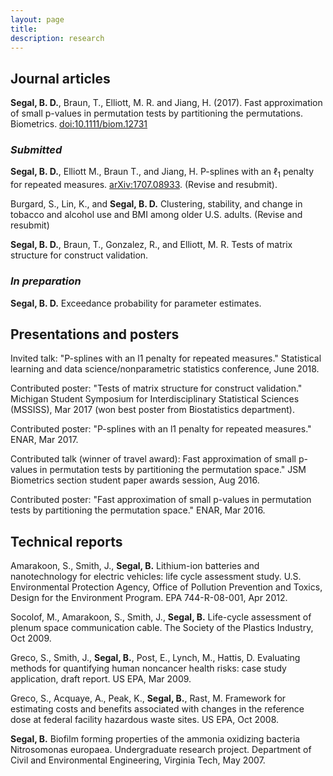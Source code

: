```yaml
---
layout: page
title: 
description: research
---
```


## Journal articles

**Segal, B. D.**, Braun, T., Elliott, M. R. and Jiang, H. (2017). Fast approximation of small p-values in permutation tests by partitioning the permutations. Biometrics. [doi:10.1111/biom.12731](http://dx.doi.org/10.1111/biom.12731)

### *Submitted*

**Segal, B. D.**, Elliott M., Braun T., and Jiang, H.  P-splines with an $\ell_1$ penalty for repeated measures. [arXiv:1707.08933](https://arxiv.org/abs/1707.08933). (Revise and resubmit).

Burgard, S., Lin, K., and **Segal, B. D.** Clustering, stability, and change in tobacco and alcohol use and BMI among older U.S. adults. (Revise and resubmit)

**Segal, B. D.**, Braun, T., Gonzalez, R., and Elliott, M. R. Tests of matrix structure for construct validation.

### *In preparation*

**Segal, B. D.** Exceedance probability for parameter estimates.

## Presentations and posters

Invited talk: "P-splines with an l1 penalty for repeated measures." Statistical learning and data science/nonparametric statistics conference, June 2018.

Contributed poster: "Tests of matrix structure for construct validation." Michigan Student Symposium for Interdisciplinary Statistical Sciences (MSSISS), Mar 2017 (won best poster from Biostatistics department).

Contributed poster: "P-splines with an l1 penalty for repeated measures." ENAR, Mar 2017.

Contributed talk (winner of travel award): Fast approximation of small p-values in permutation tests by partitioning the permutation space." JSM Biometrics section student paper awards session, Aug 2016.

Contributed poster: "Fast approximation of small p-values in permutation tests by partitioning the permutation space." ENAR, Mar 2016.

## Technical reports

Amarakoon, S., Smith, J., **Segal, B.** Lithium-ion batteries and nanotechnology for electric vehicles: life cycle assessment study. U.S. Environmental Protection Agency, Office of Pollution Prevention and Toxics, Design for the Environment Program. EPA 744-R-08-001, Apr 2012.

Socolof, M., Amarakoon, S., Smith, J., **Segal, B.** Life-cycle assessment of plenum space communication cable. The Society of the Plastics Industry, Oct 2009.

Greco, S., Smith, J., **Segal, B.**, Post, E., Lynch, M., Hattis, D. Evaluating methods for quantifying human noncancer health risks: case study application, draft report. US EPA, Mar 2009.

Greco, S., Acquaye, A., Peak, K., **Segal, B.**, Rast, M. Framework for estimating costs and benefits associated with changes in the reference dose at federal facility hazardous waste sites. US EPA, Oct 2008.

**Segal, B.** Biofilm forming properties of the ammonia oxidizing bacteria Nitrosomonas europaea. Undergraduate research project. Department of Civil and Environmental Engineering, Virginia Tech, May 2007.